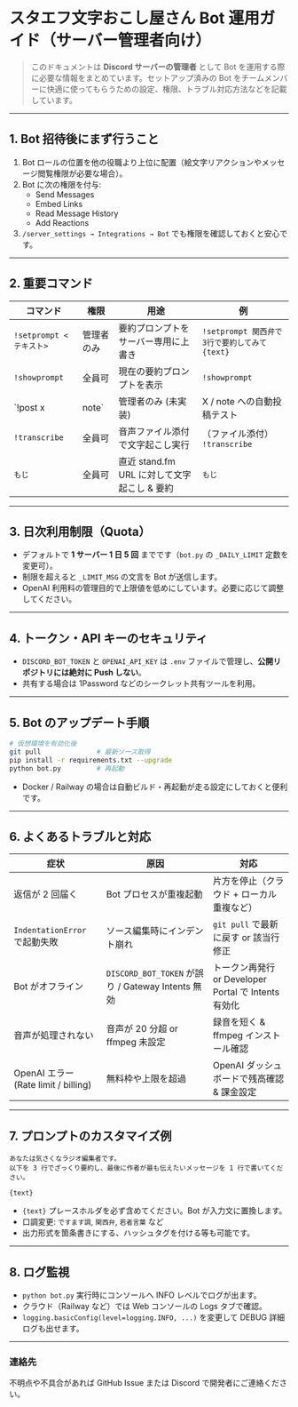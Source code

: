 # スタエフ文字おこし屋さん Bot 運用ガイド（サーバー管理者向け）

> このドキュメントは **Discord サーバーの管理者** として Bot を運用する際に必要な情報をまとめています。セットアップ済みの Bot をチームメンバーに快適に使ってもらうための設定、権限、トラブル対応方法などを記載しています。

---

## 1. Bot 招待後にまず行うこと
1. Bot ロールの位置を他の役職より上位に配置（絵文字リアクションやメッセージ閲覧権限が必要な場合）。
2. Bot に次の権限を付与:  
   - Send Messages  
   - Embed Links  
   - Read Message History  
   - Add Reactions  
3. `/server_settings → Integrations → Bot` でも権限を確認しておくと安心です。

---

## 2. 重要コマンド
| コマンド | 権限 | 用途 | 例 |
|----------|------|------|----|
| `!setprompt <テキスト>` | 管理者のみ | 要約プロンプトをサーバー専用に上書き | `!setprompt 関西弁で3行で要約してみて {text}` |
| `!showprompt` | 全員可 | 現在の要約プロンプトを表示 | `!showprompt` |
| `!post x|note` | 管理者のみ (未実装) | X / note への自動投稿テスト | `!post x` |
| `!transcribe` | 全員可 | 音声ファイル添付で文字起こし実行 | （ファイル添付） `!transcribe` |
| `もじ` | 全員可 | 直近 stand.fm URL に対して文字起こし & 要約 | `もじ` |

---

## 3. 日次利用制限（Quota）
- デフォルトで **1 サーバー 1 日 5 回** までです（`bot.py` の `_DAILY_LIMIT` 定数を変更可）。
- 制限を超えると `_LIMIT_MSG` の文言を Bot が送信します。
- OpenAI 利用料の管理目的で上限値を低めにしています。必要に応じて調整してください。

---

## 4. トークン・API キーのセキュリティ
- `DISCORD_BOT_TOKEN` と `OPENAI_API_KEY` は `.env` ファイルで管理し、**公開リポジトリには絶対に Push しない**。
- 共有する場合は 1Password などのシークレット共有ツールを利用。

---

## 5. Bot のアップデート手順
```bash
# 仮想環境を有効化後
git pull              # 最新ソース取得
pip install -r requirements.txt --upgrade
python bot.py         # 再起動
```
- Docker / Railway の場合は自動ビルド・再起動が走る設定にしておくと便利です。

---

## 6. よくあるトラブルと対応
| 症状 | 原因 | 対応 |
|------|------|------|
| 返信が 2 回届く | Bot プロセスが重複起動 | 片方を停止（クラウド + ローカル重複など） |
| `IndentationError` で起動失敗 | ソース編集時にインデント崩れ | `git pull` で最新に戻す or 該当行修正 |
| Bot がオフライン | `DISCORD_BOT_TOKEN` が誤り / Gateway Intents 無効 | トークン再発行 or Developer Portal で Intents 有効化 |
| 音声が処理されない | 音声が 20 分超 or ffmpeg 未設定 | 録音を短く & ffmpeg インストール確認 |
| OpenAI エラー (Rate limit / billing) | 無料枠や上限を超過 | OpenAI ダッシュボードで残高確認 & 課金設定 |

---

## 7. プロンプトのカスタマイズ例
```text
あなたは気さくなラジオ編集者です。
以下を 3 行でざっくり要約し、最後に作者が最も伝えたいメッセージを 1 行で書いてください。

{text}
```
- `{text}` プレースホルダを必ず含めてください。Bot が入力文に置換します。
- 口調変更: `ですます調`, `関西弁`, `若者言葉` など
- 出力形式を箇条書きにする、ハッシュタグを付ける等も可能です。

---

## 8. ログ監視
- `python bot.py` 実行時にコンソールへ INFO レベルでログが出ます。
- クラウド（Railway など）では Web コンソールの Logs タブで確認。
- `logging.basicConfig(level=logging.INFO, ...)` を変更して DEBUG 詳細ログも出せます。

---

### 連絡先
不明点や不具合があれば GitHub Issue または Discord で開発者にご連絡ください。
